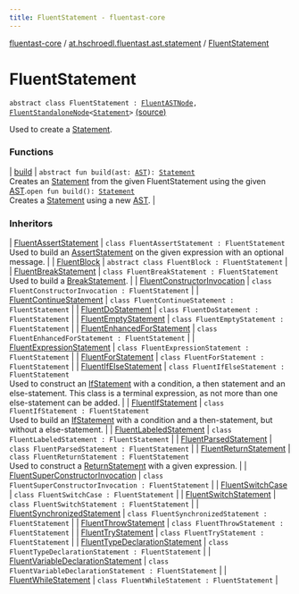 ```yaml
---
title: FluentStatement - fluentast-core
---
```


[fluentast-core](../../index.html) / [at.hschroedl.fluentast.ast.statement](../index.html) / [FluentStatement](.)

# FluentStatement

`abstract class FluentStatement : `[`FluentASTNode`](../../at.hschroedl.fluentast.ast/-fluent-a-s-t-node/index.html)`, `[`FluentStandaloneNode`](../../at.hschroedl.fluentast.ast/-fluent-standalone-node/index.html)`<`[`Statement`](https://help.eclipse.org/neon/topic/org.eclipse.jdt.doc.isv/reference/api/org/eclipse/jdt/core/dom/Statement.html)`>` [(source)](http://github.com/hschroedl/fluentast/tree/master/core/at.hschroedl.fluentast/ast/statement/Statement.kt#L14)

Used to create a [Statement](https://help.eclipse.org/neon/topic/org.eclipse.jdt.doc.isv/reference/api/org/eclipse/jdt/core/dom/Statement.html).

### Functions

| [build](build.html) | `abstract fun build(ast: `[`AST`](https://help.eclipse.org/neon/topic/org.eclipse.jdt.doc.isv/reference/api/org/eclipse/jdt/core/dom/AST.html)`): `[`Statement`](https://help.eclipse.org/neon/topic/org.eclipse.jdt.doc.isv/reference/api/org/eclipse/jdt/core/dom/Statement.html)<br>Creates an [Statement](https://help.eclipse.org/neon/topic/org.eclipse.jdt.doc.isv/reference/api/org/eclipse/jdt/core/dom/Statement.html) from the given FluentStatement using the given [AST](https://help.eclipse.org/neon/topic/org.eclipse.jdt.doc.isv/reference/api/org/eclipse/jdt/core/dom/AST.html).`open fun build(): `[`Statement`](https://help.eclipse.org/neon/topic/org.eclipse.jdt.doc.isv/reference/api/org/eclipse/jdt/core/dom/Statement.html)<br>Creates a [Statement](https://help.eclipse.org/neon/topic/org.eclipse.jdt.doc.isv/reference/api/org/eclipse/jdt/core/dom/Statement.html) using a new [AST](https://help.eclipse.org/neon/topic/org.eclipse.jdt.doc.isv/reference/api/org/eclipse/jdt/core/dom/AST.html). |

### Inheritors

| [FluentAssertStatement](../-fluent-assert-statement/index.html) | `class FluentAssertStatement : FluentStatement`<br>Used to build an [AssertStatement](https://help.eclipse.org/neon/topic/org.eclipse.jdt.doc.isv/reference/api/org/eclipse/jdt/core/dom/AssertStatement.html) on the given expression with an optional message. |
| [FluentBlock](../-fluent-block.html) | `abstract class FluentBlock : FluentStatement` |
| [FluentBreakStatement](../-fluent-break-statement/index.html) | `class FluentBreakStatement : FluentStatement`<br>Used to build a [BreakStatement](https://help.eclipse.org/neon/topic/org.eclipse.jdt.doc.isv/reference/api/org/eclipse/jdt/core/dom/BreakStatement.html). |
| [FluentConstructorInvocation](../-fluent-constructor-invocation/index.html) | `class FluentConstructorInvocation : FluentStatement` |
| [FluentContinueStatement](../-fluent-continue-statement/index.html) | `class FluentContinueStatement : FluentStatement` |
| [FluentDoStatement](../-fluent-do-statement/index.html) | `class FluentDoStatement : FluentStatement` |
| [FluentEmptyStatement](../-fluent-empty-statement/index.html) | `class FluentEmptyStatement : FluentStatement` |
| [FluentEnhancedForStatement](../-fluent-enhanced-for-statement/index.html) | `class FluentEnhancedForStatement : FluentStatement` |
| [FluentExpressionStatement](../-fluent-expression-statement/index.html) | `class FluentExpressionStatement : FluentStatement` |
| [FluentForStatement](../-fluent-for-statement/index.html) | `class FluentForStatement : FluentStatement` |
| [FluentIfElseStatement](../-fluent-if-else-statement/index.html) | `class FluentIfElseStatement : FluentStatement`<br>Used to construct an [IfStatement](https://help.eclipse.org/neon/topic/org.eclipse.jdt.doc.isv/reference/api/org/eclipse/jdt/core/dom/IfStatement.html) with a condition, a then statement and an else-statement. This class is a terminal expression, as not more than one else-statement can be added. |
| [FluentIfStatement](../-fluent-if-statement/index.html) | `class FluentIfStatement : FluentStatement`<br>Used to build an [IfStatement](https://help.eclipse.org/neon/topic/org.eclipse.jdt.doc.isv/reference/api/org/eclipse/jdt/core/dom/IfStatement.html) with a condition and a then-statement, but without a else-statement. |
| [FluentLabeledStatement](../-fluent-labeled-statement/index.html) | `class FluentLabeledStatement : FluentStatement` |
| [FluentParsedStatement](../-fluent-parsed-statement/index.html) | `class FluentParsedStatement : FluentStatement` |
| [FluentReturnStatement](../-fluent-return-statement/index.html) | `class FluentReturnStatement : FluentStatement`<br>Used to construct a [ReturnStatement](https://help.eclipse.org/neon/topic/org.eclipse.jdt.doc.isv/reference/api/org/eclipse/jdt/core/dom/ReturnStatement.html) with a given expression. |
| [FluentSuperConstructorInvocation](../-fluent-super-constructor-invocation/index.html) | `class FluentSuperConstructorInvocation : FluentStatement` |
| [FluentSwitchCase](../-fluent-switch-case/index.html) | `class FluentSwitchCase : FluentStatement` |
| [FluentSwitchStatement](../-fluent-switch-statement/index.html) | `class FluentSwitchStatement : FluentStatement` |
| [FluentSynchronizedStatement](../-fluent-synchronized-statement/index.html) | `class FluentSynchronizedStatement : FluentStatement` |
| [FluentThrowStatement](../-fluent-throw-statement/index.html) | `class FluentThrowStatement : FluentStatement` |
| [FluentTryStatement](../-fluent-try-statement/index.html) | `class FluentTryStatement : FluentStatement` |
| [FluentTypeDeclarationStatement](../-fluent-type-declaration-statement/index.html) | `class FluentTypeDeclarationStatement : FluentStatement` |
| [FluentVariableDeclarationStatement](../-fluent-variable-declaration-statement/index.html) | `class FluentVariableDeclarationStatement : FluentStatement` |
| [FluentWhileStatement](../-fluent-while-statement/index.html) | `class FluentWhileStatement : FluentStatement` |

